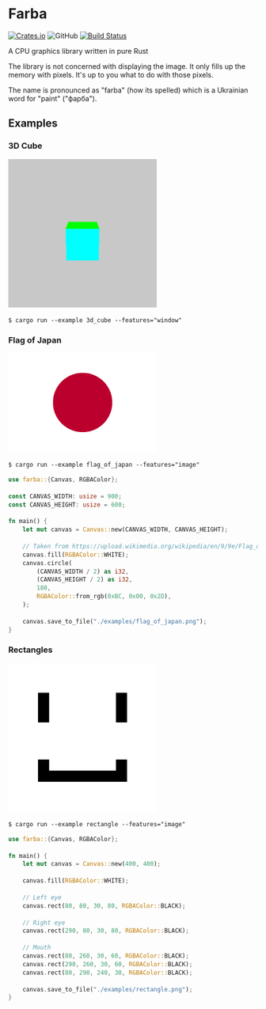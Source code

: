 # Farba

[![Crates.io](https://img.shields.io/crates/v/farba)](https://crates.io/crates/farba)
![GitHub](https://img.shields.io/github/license/wowkster/farba?color=blue)
[![Build Status](https://img.shields.io/endpoint.svg?url=https%3A%2F%2Factions-badge.atrox.dev%2Fwowkster%2Ffarba%2Fbadge%3Fref%3Dmaster&style=flat)](https://actions-badge.atrox.dev/wowkster/farba/goto?ref=master)

A CPU graphics library written in pure Rust

The library is not concerned with displaying the image. It only fills up the memory with pixels. It's up to you what to do with those pixels.

The name is pronounced as "farba" (how its spelled) which is a Ukrainian word for "paint" ("фарба").

## Examples

### 3D Cube

<img src="./assets/3d_cube.gif" width="300">

```console
$ cargo run --example 3d_cube --features="window"
```

### Flag of Japan

<img src="./assets/flag_of_japan.png" width="300">

```console
$ cargo run --example flag_of_japan --features="image"
```

```rust
use farba::{Canvas, RGBAColor};

const CANVAS_WIDTH: usize = 900;
const CANVAS_HEIGHT: usize = 600;

fn main() {
    let mut canvas = Canvas::new(CANVAS_WIDTH, CANVAS_HEIGHT);

    // Taken from https://upload.wikimedia.org/wikipedia/en/9/9e/Flag_of_Japan.svg
    canvas.fill(RGBAColor::WHITE);
    canvas.circle(
        (CANVAS_WIDTH / 2) as i32,
        (CANVAS_HEIGHT / 2) as i32,
        180,
        RGBAColor::from_rgb(0xBC, 0x00, 0x2D),
    );

    canvas.save_to_file("./examples/flag_of_japan.png");
}

```

### Rectangles

<img src="./assets/rectangle.png" width="300">

```console
$ cargo run --example rectangle --features="image"
```

```rust
use farba::{Canvas, RGBAColor};

fn main() {
    let mut canvas = Canvas::new(400, 400);

    canvas.fill(RGBAColor::WHITE);

    // Left eye
    canvas.rect(80, 80, 30, 80, RGBAColor::BLACK);

    // Right eye
    canvas.rect(290, 80, 30, 80, RGBAColor::BLACK);

    // Mouth
    canvas.rect(80, 260, 30, 60, RGBAColor::BLACK);
    canvas.rect(290, 260, 30, 60, RGBAColor::BLACK);
    canvas.rect(80, 290, 240, 30, RGBAColor::BLACK);

    canvas.save_to_file("./examples/rectangle.png");
}
```
